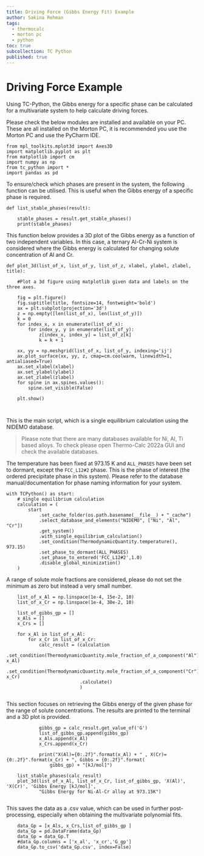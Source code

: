 ```yaml
---
title: Driving Force (Gibbs Energy Fit) Example
author: Sakina Rehman
tags:
  - thermocalc
  - morton pc
  - python
toc: true
subcollection: TC Python
published: true
---
```

# Driving Force Example

Using TC-Python, the Gibbs energy for a specific phase can be calculated for a multivariate system to help calculate driving forces.

Please check the below modules are installed and available on your PC. These are all installed on the Morton PC, it is recommended you use the Morton PC and use the PyCharm IDE.

```
from mpl_toolkits.mplot3d import Axes3D
import matplotlib.pyplot as plt
from matplotlib import cm
import numpy as np
from tc_python import *
import pandas as pd
```
To ensure/check which phases are present in the system, the following function can be utilised. This is useful when the Gibbs energy of a specific phase is required.

```
def list_stable_phases(result):
​
    stable_phases = result.get_stable_phases()
    print(stable_phases)
```
This function below provides a 3D plot of the Gibbs energy as a function of two independent variables. In this case, a ternary Al-Cr-Ni system is considered where the Gibbs energy is calculated for changing solute concentration of Al and Cr.
```
def plot_3d(list_of_x, list_of_y, list_of_z, xlabel, ylabel, zlabel, title):
​
    #Plot a 3d figure using matplotlib given data and labels on the three axes.
​
    fig = plt.figure()
    fig.suptitle(title, fontsize=14, fontweight='bold')
    ax = plt.subplot(projection='3d')
    z = np.empty([len(list_of_x), len(list_of_y)])
    k = 0
    for index_x, x in enumerate(list_of_x):
        for index_y, y in enumerate(list_of_y):
            z[index_x, index_y] = list_of_z[k]
            k = k + 1
​
    xx, yy = np.meshgrid(list_of_x, list_of_y, indexing='ij')
    ax.plot_surface(xx, yy, z, cmap=cm.coolwarm, linewidth=1, antialiased=True)
    ax.set_xlabel(xlabel)
    ax.set_ylabel(ylabel)
    ax.set_zlabel(zlabel)
    for spine in ax.spines.values():
        spine.set_visible(False)
​
    plt.show()
​
​
```
This is the main script, which is a single equilibrium calculation using the NIDEMO database. 
>Please note that there are many databases available for Ni, Al, Ti based alloys. To check please open Thermo-Calc 2022a GUI and check the available databases.

The temperature has been fixed at 973.15 K and ```ALL_PHASES``` have been set to dormant, except the ```FCC_L12#2``` phase. This is the phase of interest (the ordered precipitate phase in this system). Please refer to the database manual/documentation for phase naming information for your system.
```
with TCPython() as start:
    # single equilibrium calculation
    calculation = (
        start
            .set_cache_folder(os.path.basename(__file__) + "_cache")
            .select_database_and_elements("NIDEMO", ["Ni", "Al", "Cr"])
            .get_system()
            .with_single_equilibrium_calculation()
            .set_condition(ThermodynamicQuantity.temperature(), 973.15)
            .set_phase_to_dormant(ALL_PHASES)
            .set_phase_to_entered('FCC_L12#2',1.0)
            .disable_global_minimization()
    )
```
A range of solute mole fractions are considered, please do not set the minimum as zero but instead a very small number.
```
    list_of_x_Al = np.linspace(1e-4, 15e-2, 10)
    list_of_x_Cr = np.linspace(1e-4, 30e-2, 10)
​
    list_of_gibbs_gp = []
    x_Als = []
    x_Crs = []
​
    for x_Al in list_of_x_Al:
        for x_Cr in list_of_x_Cr:
            calc_result = (calculation
                           .set_condition(ThermodynamicQuantity.mole_fraction_of_a_component("Al"), x_Al)
                           .set_condition(ThermodynamicQuantity.mole_fraction_of_a_component("Cr"), x_Cr)
                           .calculate()
                           )
​
```
This section focuses on retrieving the Gibbs energy of the given phase for the range of solute concentrations. The results are printed to the terminal and a 3D plot is provided.
```
            gibbs_gp = calc_result.get_value_of('G')
            list_of_gibbs_gp.append(gibbs_gp)
            x_Als.append(x_Al)
            x_Crs.append(x_Cr)
​
            print("X(Al)={0:.2f}".format(x_Al) + " , X(Cr)={0:.2f}".format(x_Cr) + ", Gibbs = {0:.2f}".format(
                gibbs_gp) + "[kJ/mol]")
​
    list_stable_phases(calc_result)
    plot_3d(list_of_x_Al, list_of_x_Cr, list_of_gibbs_gp, 'X(Al)', 'X(Cr)', 'Gibbs Energy [kJ/mol]',
            "Gibbs Energy for Ni-Al-Cr alloy at 973.15K")
​
```
This saves the data as a .csv value, which can be used in further post-processing, especially when obtaining the multivariate polynomial fits.
```
    data_Gp = [x_Als, x_Crs,list_of_gibbs_gp ]
    data_Gp = pd.DataFrame(data_Gp)
    data_Gp = data_Gp.T
    #data_Gp.columns = ['x_al', 'x_cr','G_gp']
    data_Gp.to_csv('data_Gp.csv', index=False)
```

